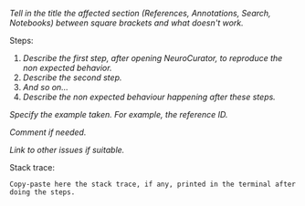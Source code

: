_Tell in the title the affected section (References, Annotations, Search, Notebooks) between square brackets and what doesn't work._

Steps:

1. _Describe the first step, after opening NeuroCurator, to reproduce the non expected behavior._
2. _Describe the second step._
3. _And so on..._
4. _Describe the non expected behaviour happening after these steps._

_Specify the example taken. For example, the reference ID._

_Comment if needed._

_Link to other issues if suitable._

Stack trace:

```
Copy-paste here the stack trace, if any, printed in the terminal after doing the steps.
```
